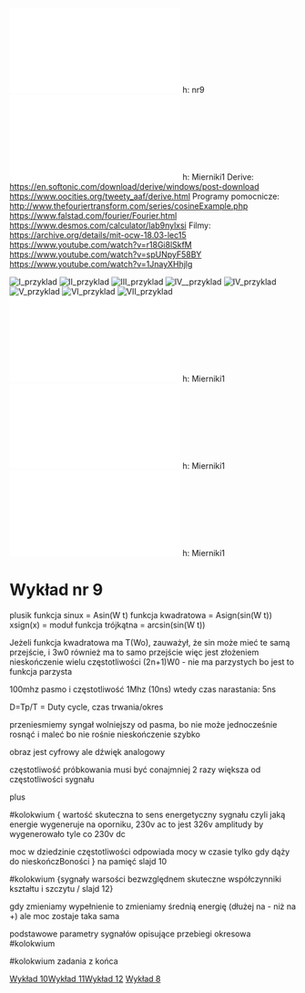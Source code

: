 ![Wnr9](/Notatki/Semestr%201/Miernictwo%20w%20informatyce%20i%20telekomunikacji/Wyk%C5%82ady/Wyk%C5%82ad%207/Wnr9.pdf) h: nr9
![Derive6_wprowadzenie](/Notatki/Semestr%201/Miernictwo%20w%20informatyce%20i%20telekomunikacji/Wyk%C5%82ady/Wyk%C5%82ad%207/Derive6_wprowadzenie.pdf) h: Mierniki1
Derive:
https://en.softonic.com/download/derive/windows/post-download
https://www.oocities.org/tweety_aaf/derive.html
Programy pomocnicze:
http://www.thefouriertransform.com/series/cosineExample.php
https://www.falstad.com/fourier/Fourier.html
https://www.desmos.com/calculator/lab9nylxsi
Filmy:
https://archive.org/details/mit-ocw-18.03-lec15
https://www.youtube.com/watch?v=r18Gi8lSkfM
https://www.youtube.com/watch?v=spUNpyF58BY
https://www.youtube.com/watch?v=1JnayXHhjlg

![I_przyklad](/Notatki/Semestr%201/Miernictwo%20w%20informatyce%20i%20telekomunikacji/Wyk%C5%82ady/Wyk%C5%82ad%207/I_przyklad.mth)
![II_przyklad](/Notatki/Semestr%201/Miernictwo%20w%20informatyce%20i%20telekomunikacji/Wyk%C5%82ady/Wyk%C5%82ad%207/II_przyklad.mth)
![III_przyklad](/Notatki/Semestr%201/Miernictwo%20w%20informatyce%20i%20telekomunikacji/Wyk%C5%82ady/Wyk%C5%82ad%207/III_przyklad.mth)
![IV__przyklad](/Notatki/Semestr%201/Miernictwo%20w%20informatyce%20i%20telekomunikacji/Wyk%C5%82ady/Wyk%C5%82ad%207/IV__przyklad.mth)
![IV_przyklad](/Notatki/Semestr%201/Miernictwo%20w%20informatyce%20i%20telekomunikacji/Wyk%C5%82ady/Wyk%C5%82ad%207/IV_przyklad.mth)
![V_przyklad](/Notatki/Semestr%201/Miernictwo%20w%20informatyce%20i%20telekomunikacji/Wyk%C5%82ady/Wyk%C5%82ad%207/V_przyklad.mth)
![VI_przyklad](/Notatki/Semestr%201/Miernictwo%20w%20informatyce%20i%20telekomunikacji/Wyk%C5%82ady/Wyk%C5%82ad%207/VI_przyklad.mth)
![VII_przyklad](/Notatki/Semestr%201/Miernictwo%20w%20informatyce%20i%20telekomunikacji/Wyk%C5%82ady/Wyk%C5%82ad%207/VII_przyklad.mth)
![Podstawy_analizy_widmowej_Hewlett-Packard](/Notatki/Semestr%201/Miernictwo%20w%20informatyce%20i%20telekomunikacji/Wyk%C5%82ady/Wyk%C5%82ad%207/Podstawy_analizy_widmowej_Hewlett-Packard.pdf) h: Mierniki1
![TRANSFOMS_and_SERIES](/Notatki/Semestr%201/Miernictwo%20w%20informatyce%20i%20telekomunikacji/Wyk%C5%82ady/Wyk%C5%82ad%207/TRANSFOMS_and_SERIES.pdf) h: Mierniki1
![Zadania_Derive6_Fourier_podstawy_opis_plików_zadań_I_do_VII](/Notatki/Semestr%201/Miernictwo%20w%20informatyce%20i%20telekomunikacji/Wyk%C5%82ady/Wyk%C5%82ad%207/Zadania_Derive6_Fourier_podstawy_opis_plik%C3%B3w_zada%C5%84_I_do_VII.pdf) h: Mierniki1

# Wykład nr 9


plusik
funkcja sinux = Asin(W t)
funkcja kwadratowa = Asign(sin(W t))
xsign(x) = moduł
funkcja trójkątna = arcsin(sin(W t))

Jeżeli funkcja kwadratowa ma T(Wo), zauważył, że sin może mieć te samą przejście, i 3w0 również ma to samo przejście więc jest złożeniem nieskończenie wielu częstotliwości (2n+1)W0 - nie ma parzystych bo jest to funkcja parzysta

100mhz pasmo i  częstotliwość 1Mhz (10ns)  wtedy czas narastania: 5ns

D=Tp/T =  Duty cycle, czas trwania/okres

przeniesmiemy syngał wolniejszy od pasma, bo nie może jednocześnie rosnąć i maleć bo nie rośnie nieskończenie szybko

obraz jest cyfrowy ale dźwięk analogowy

częstotliwość próbkowania musi być conajmniej 2 razy większa od częstotliwości sygnału

plus

#kolokwium {
wartość skuteczna to sens energetyczny sygnału
czyli jaką energie wygeneruje na oporniku, 230v ac to jest 326v amplitudy by wygenerowało tyle co 230v dc

moc w dziedzinie częstotliwości odpowiada mocy w czasie tylko gdy dąży do nieskończBoności
} na pamięć slajd 10 

#kolokwium {sygnały warsości bezwzględnem skuteczne współczynniki kształtu i szczytu / slajd 12}

gdy zmieniamy wypełnienie to zmieniamy średnią energię (dłużej na - niż na +) ale moc zostaje taka sama

podstawowe parametry sygnałów opisujące przebiegi okresowa #kolokwium 

#kolokwium zadania z końca










[Wykład 10](/Notatki/Semestr%201/Analiza%20matematyczna%201.2A/Wyk%C5%82ady/Wyk%C5%82ad%2010/Wyk%C5%82ad%2010.md)[Wykład 11](/Notatki/Semestr%201/Analiza%20matematyczna%201.2A/Wyk%C5%82ady/Wyk%C5%82ad%2011/Wyk%C5%82ad%2011.md)[Wykład 12](/Notatki/Semestr%201/Analiza%20matematyczna%201.2A/Wyk%C5%82ady/Wyk%C5%82ad%2012/Wyk%C5%82ad%2012.md) [Wykład 8](/Notatki/Semestr%202/Analiza%20matematyczna%202.3A/Wyk%C5%82ady/Wyk%C5%82ad%208/Wyk%C5%82ad%208.md) 